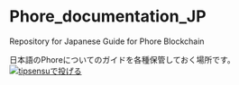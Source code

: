 # Phore_documentation_JP
Repository for Japanese Guide for Phore Blockchain

日本語のPhoreについてのガイドを各種保管しておく場所です。
[![tipsensuで投げる](https://img.shields.io/badge/TipMe-Phore%20via%20Twitter-blue.svg)](https://twitter.com/intent/tweet?text=%40tipsensu%20tip%20phr%20%40PhoreJapan%201)
